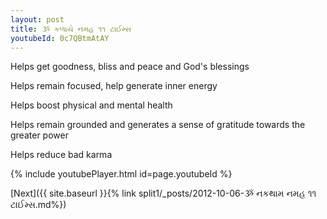 ```yaml
---
layout: post
title: ૐ કળાયે નમહ ૧૧ ટાઈમ્સ
youtubeId: 0c7QBtmAtAY
---
```

 
 
Helps get goodness, bliss and peace and God's blessings
 
Helps remain focused, help generate inner energy 
 
Helps boost physical and mental health 
 
Helps remain grounded and generates a sense of gratitude towards the greater power 
 
Helps reduce bad karma
 
 
 
 


{% include youtubePlayer.html id=page.youtubeId %}
 
[Next]({{ site.baseurl }}{% link  split1/_posts/2012-10-06-ૐ નકથામ નમહ ૧૧ ટાઈમ્સ.md%})
 
